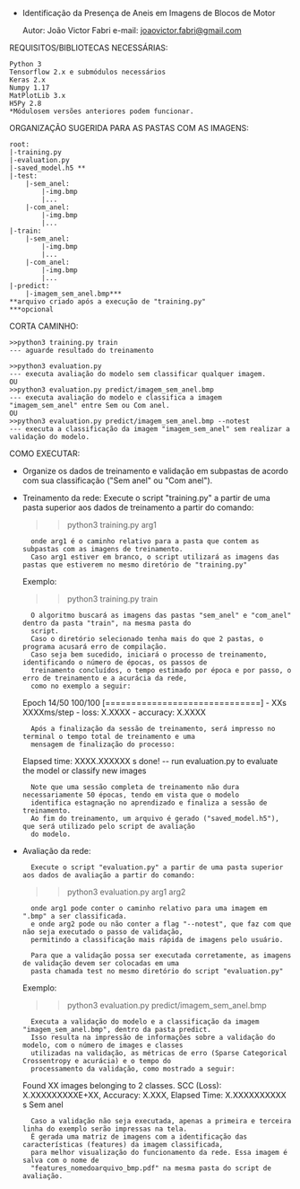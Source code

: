  - Identificação da Presença de Aneis em Imagens de Blocos de Motor 
	
	Autor: João Victor Fabri
	e-mail: joaovictor.fabri@gmail.com

REQUISITOS/BIBLIOTECAS NECESSÁRIAS:

	Python 3
	Tensorflow 2.x e submódulos necessários
	Keras 2.x
	Numpy 1.17
	MatPlotLib 3.x
	H5Py 2.8
	*Módulosem versões anteriores podem funcionar.

ORGANIZAÇÃO SUGERIDA PARA AS PASTAS COM AS IMAGENS:

	root:
	|-training.py
	|-evaluation.py
	|-saved_model.h5 ** 
	|-test:
		|-sem_anel:
			|-img.bmp
			|...
		|-com_anel:
			|-img.bmp
			|...
	|-train:
		|-sem_anel:
			|-img.bmp
			|...
		|-com_anel:
			|-img.bmp
			|...
	|-predict:
		|-imagem_sem_anel.bmp***
	**arquivo criado após a execução de "training.py"
	***opcional

CORTA CAMINHO:

	>>python3 training.py train 
	--- aguarde resultado do treinamento

	>>python3 evaluation.py 
	--- executa avaliação do modelo sem classificar qualquer imagem. 
	OU
	>>python3 evaluation.py predict/imagem_sem_anel.bmp
	--- executa avaliação do modelo e classifica a imagem "imagem_sem_anel" entre Sem ou Com anel.
	OU
	>>python3 evaluation.py predict/imagem_sem_anel.bmp --notest
	--- executa a classificação da imagem "imagem_sem_anel" sem realizar a validação do modelo.

COMO EXECUTAR:

- Organize os dados de treinamento e validação em subpastas de acordo com sua classificação ("Sem anel" ou "Com anel").

- Treinamento da rede:
		Execute o script "training.py" a partir de uma pasta superior aos dados de treinamento a partir do comando:

	>> python3 training.py arg1 
	
		onde arg1 é o caminho relativo para a pasta que contem as subpastas com as imagens de treinamento. 
		Caso arg1 estiver em branco, o script utilizará as imagens das pastas que estiverem no mesmo diretório de "training.py"
		
	Exemplo: 
	>> python3 training.py train
		
		O algoritmo buscará as imagens das pastas "sem_anel" e "com_anel" dentro da pasta "train", na mesma pasta do 
		script.
		Caso o diretório selecionado tenha mais do que 2 pastas, o programa acusará erro de compilação.
		Caso seja bem sucedido, iniciará o processo de treinamento, identificando o número de épocas, os passos de 
		treinamento concluídos, o tempo estimado por época e por passo, o erro de treinamento e a acurácia da rede, 
		como no exemplo a seguir:
	
	Epoch 14/50
	100/100 [==============================] - XXs XXXXms/step - loss: X.XXXX - accuracy: X.XXXX

		Após a finalização da sessão de treinamento, será impresso no terminal o tempo total de treinamento e uma 
		mensagem de finalização do processo:

	Elapsed time: XXXX.XXXXXX s
	done! -- run evaluation.py to evaluate the model or classify new images

		Note que uma sessão completa de treinamento não dura necessariamente 50 épocas, tendo em vista que o modelo 
		identifica estagnação no aprendizado e finaliza a sessão de treinamento. 
		Ao fim do treinamento, um arquivo é gerado ("saved_model.h5"), que será utilizado pelo script de avaliação 
		do modelo.

- Avaliação da rede:

	 	Execute o script "evaluation.py" a partir de uma pasta superior aos dados de avaliação a partir do comando:
	
	>> python3 evaluation.py arg1 arg2
	
		onde arg1 pode conter o caminho relativo para uma imagem em ".bmp" a ser classificada. 
		e onde arg2 pode ou não conter a flag "--notest", que faz com que não seja executado o passo de validação, 
		permitindo a classificação mais rápida de imagens pelo usuário.
		
		Para que a validação possa ser executada corretamente, as imagens de validação devem ser colocadas em uma 
		pasta chamada test no mesmo diretório do script "evaluation.py"

	Exemplo:
	>>python3 evaluation.py predict/imagem_sem_anel.bmp 
	
		Executa a validação do modelo e a classificação da imagem "imagem_sem_anel.bmp", dentro da pasta predict.
		Isso resulta na impressão de informações sobre a validação do modelo, com o número de images e classes 
		utilizadas na validação, as métricas de erro (Sparse Categorical Crossentropy e acurácia) e o tempo do 
		processamento da validação, como mostrado a seguir:

	Found XX images belonging to 2 classes. 
	SCC (Loss): X.XXXXXXXXXE+XX, Accuracy: X.XXX, Elapsed Time: X.XXXXXXXXXX s
	Sem anel

		Caso a validação não seja executada, apenas a primeira e terceira linha do exemplo serão impressas na tela.
		É gerada uma matriz de imagens com a identificação das características (features) da imagem classificada, 
		para melhor visualização do funcionamento da rede. Essa imagem é salva com o nome de 
		"features_nomedoarquivo_bmp.pdf" na mesma pasta do script de avaliação. 
	
		
		
		
